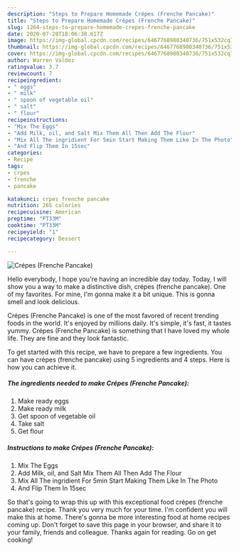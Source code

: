 ```yaml
---
description: "Steps to Prepare Homemade Crépes (Frenche Pancake)"
title: "Steps to Prepare Homemade Crépes (Frenche Pancake)"
slug: 1264-steps-to-prepare-homemade-crepes-frenche-pancake
date: 2020-07-28T18:06:38.617Z
image: https://img-global.cpcdn.com/recipes/6467768980340736/751x532cq70/crepes-frenche-pancake-recipe-main-photo.jpg
thumbnail: https://img-global.cpcdn.com/recipes/6467768980340736/751x532cq70/crepes-frenche-pancake-recipe-main-photo.jpg
cover: https://img-global.cpcdn.com/recipes/6467768980340736/751x532cq70/crepes-frenche-pancake-recipe-main-photo.jpg
author: Warren Valdez
ratingvalue: 3.7
reviewcount: 7
recipeingredient:
- " eggs"
- " milk"
- " spoon of vegetable oil"
- " salt"
- " flour"
recipeinstructions:
- "Mix The Eggs"
- "Add Milk, oil, and Salt Mix Them All Then Add The Flour"
- "Mix All The ingridient For 5min Start Making Them Like In The Photo"
- "And Flip Them In 15sec"
categories:
- Recipe
tags:
- crpes
- frenche
- pancake

katakunci: crpes frenche pancake 
nutrition: 265 calories
recipecuisine: American
preptime: "PT33M"
cooktime: "PT33M"
recipeyield: "1"
recipecategory: Dessert

---
```



![Crépes (Frenche Pancake)](https://img-global.cpcdn.com/recipes/6467768980340736/751x532cq70/crepes-frenche-pancake-recipe-main-photo.jpg)

Hello everybody, I hope you're having an incredible day today. Today, I will show you a way to make a distinctive dish, crépes (frenche pancake). One of my favorites. For mine, I'm gonna make it a bit unique. This is gonna smell and look delicious.



Crépes (Frenche Pancake) is one of the most favored of recent trending foods in the world. It's enjoyed by millions daily. It's simple, it's fast, it tastes yummy. Crépes (Frenche Pancake) is something that I have loved my whole life. They are fine and they look fantastic.


To get started with this recipe, we have to prepare a few ingredients. You can have crépes (frenche pancake) using 5 ingredients and 4 steps. Here is how you can achieve it.

<!--inarticleads1-->

##### The ingredients needed to make Crépes (Frenche Pancake):

1. Make ready  eggs
1. Make ready  milk
1. Get  spoon of vegetable oil
1. Take  salt
1. Get  flour




<!--inarticleads2-->

##### Instructions to make Crépes (Frenche Pancake):

1. Mix The Eggs
1. Add Milk, oil, and Salt Mix Them All Then Add The Flour
1. Mix All The ingridient For 5min Start Making Them Like In The Photo
1. And Flip Them In 15sec




So that's going to wrap this up with this exceptional food crépes (frenche pancake) recipe. Thank you very much for your time. I'm confident you will make this at home. There's gonna be more interesting food at home recipes coming up. Don't forget to save this page in your browser, and share it to your family, friends and colleague. Thanks again for reading. Go on get cooking!
